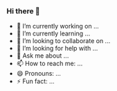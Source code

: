### Hi there 👋

<!--
**Aneudypq2004/Aneudypq2004** is a ✨ _special_ ✨ repository because its `README.md` (this file) appears on your GitHub profile.

Here are some ideas to get you started:

-->



- 🔭 I’m currently working on ...
- 🌱 I’m currently learning ...
- 👯 I’m looking to collaborate on ...
- 🤔 I’m looking for help with ...
- 💬 Ask me about ...
- 📫 How to reach me: ...
- 😄 Pronouns: ...
- ⚡ Fun fact: ...
